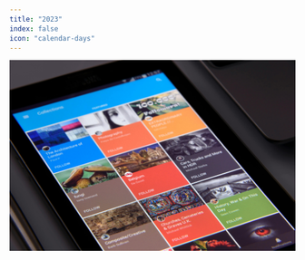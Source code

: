 ```yaml
---
title: "2023"
index: false
icon: "calendar-days"
---
```


![](/assets/image/news.jpg)

<Catalog hideHeading=True />
